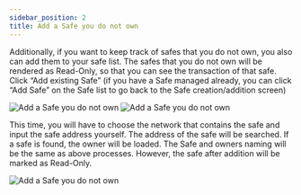 ```yaml
---
sidebar_position: 2
title: Add a Safe you do not own
---
```


Additionally, if you want to keep track of safes that you do not own, you also can add them to your safe list. The safes that you do not own will be rendered as Read-Only, so that you can see the transaction of that safe. Click “Add existing Safe” (if you have a Safe managed already, you can click “Add Safe” on the Safe list to go back to the Safe creation/addition screen)

![Add a Safe you do not own](/img/pyxis-safe/add_not_own_safe_1.png)
![Add a Safe you do not own](/img/pyxis-safe/add_not_own_safe_2.png)

This time, you will have to choose the network that contains the safe and input the safe address yourself. The address of the safe will be searched. If a safe is found, the owner will be loaded. The Safe and owners naming will be the same as above processes. However, the safe after addition will be marked as Read-Only.

![Add a Safe you do not own](/img/pyxis-safe/add_not_own_safe_3.png)

